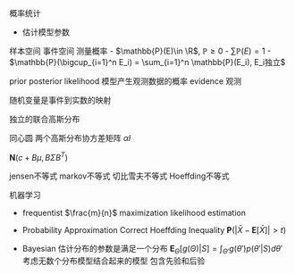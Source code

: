 概率统计

- 估计模型参数

样本空间
事件空间
测量概率
    - $\mathbb{P}(E)\in \R$, $\mathbb{P}\geq 0$
    - $\sum \mathbb{P}(E) = 1$
    - $\mathbb{P}(\bigcup_{i=1}^n E_i) = \sum_{i=1}^n \mathbb{P}(E_i), E_i独立$


prior
posterior 
likelihood 模型产生观测数据的概率
evidence 观测

随机变量是事件到实数的映射

独立的联合高斯分布

同心圆 两个高斯分布协方差矩阵 $\alpha I$

$\mathbf{N}(c+B\mu, B\Sigma B^T)$

jensen不等式
markov不等式
切比雪夫不等式
Hoeffding不等式

机器学习
- frequentist $\frac{m}{n}$ maximization likelihood estimation

- Probability Approximation Correct
Hoeffding Inequality
$\mathbf{P}(|\bar{X}-\mathbf{E}[\bar{X}] | > t)$

- Bayesian
估计分布的参数是满足一个分布
$\mathbf{E}_{\Theta}[g(\Theta) | S] = \int_{\Theta'} g(\theta')p(\theta' | S)d\theta'$
考虑无数个分布模型结合起来的模型
包含先验和后验







